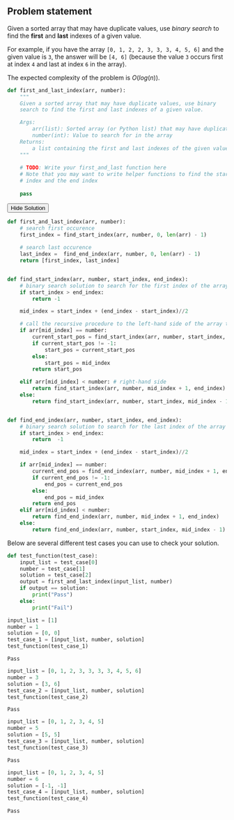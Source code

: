 
## Problem statement

Given a sorted array that may have duplicate values, use *binary search* to find the **first** and **last** indexes of a given value.

For example, if you have the array `[0, 1, 2, 2, 3, 3, 3, 4, 5, 6]` and the given value is `3`, the answer will be `[4, 6]` (because the value `3` occurs first at index `4` and last at index `6` in the array).

The expected complexity of the problem is $O(log(n))$.


```python
def first_and_last_index(arr, number):
    """
    Given a sorted array that may have duplicate values, use binary 
    search to find the first and last indexes of a given value.

    Args:
        arr(list): Sorted array (or Python list) that may have duplicate values
        number(int): Value to search for in the array
    Returns:
        a list containing the first and last indexes of the given value
    """
        
    # TODO: Write your first_and_last function here
    # Note that you may want to write helper functions to find the start 
    # index and the end index
       
    pass
```

<span class="graffiti-highlight graffiti-id_y3lxp1x-id_fkngaks"><i></i><button>Hide Solution</button></span>


```python
def first_and_last_index(arr, number):
    # search first occurence
    first_index = find_start_index(arr, number, 0, len(arr) - 1)
    
    # search last occurence
    last_index =  find_end_index(arr, number, 0, len(arr) - 1)
    return [first_index, last_index]


def find_start_index(arr, number, start_index, end_index):
    # binary search solution to search for the first index of the array
    if start_index > end_index:
        return -1

    mid_index = start_index + (end_index - start_index)//2

    # call the recursive procedure to the left-hand side of the array to find the first element
    if arr[mid_index] == number:
        current_start_pos = find_start_index(arr, number, start_index, mid_index - 1)
        if current_start_pos != -1:
            start_pos = current_start_pos
        else:
            start_pos = mid_index
        return start_pos

    elif arr[mid_index] < number: # right-hand side
        return find_start_index(arr, number, mid_index + 1, end_index)
    else:
        return find_start_index(arr, number, start_index, mid_index - 1)


def find_end_index(arr, number, start_index, end_index):
    # binary search solution to search for the last index of the array
    if start_index > end_index:
        return  -1

    mid_index = start_index + (end_index - start_index)//2

    if arr[mid_index] == number:
        current_end_pos = find_end_index(arr, number, mid_index + 1, end_index)
        if current_end_pos != -1:
            end_pos = current_end_pos
        else:
            end_pos = mid_index
        return end_pos
    elif arr[mid_index] < number:
        return find_end_index(arr, number, mid_index + 1, end_index)
    else:
        return find_end_index(arr, number, start_index, mid_index - 1)

```

Below are several different test cases you can use to check your solution.


```python
def test_function(test_case):
    input_list = test_case[0]
    number = test_case[1]
    solution = test_case[2]
    output = first_and_last_index(input_list, number)
    if output == solution:
        print("Pass")
    else:
        print("Fail")
```


```python
input_list = [1]
number = 1
solution = [0, 0]
test_case_1 = [input_list, number, solution]
test_function(test_case_1)
```

    Pass



```python
input_list = [0, 1, 2, 3, 3, 3, 3, 4, 5, 6]
number = 3
solution = [3, 6]
test_case_2 = [input_list, number, solution]
test_function(test_case_2)
```

    Pass



```python
input_list = [0, 1, 2, 3, 4, 5]
number = 5
solution = [5, 5]
test_case_3 = [input_list, number, solution]
test_function(test_case_3)
```

    Pass



```python
input_list = [0, 1, 2, 3, 4, 5]
number = 6
solution = [-1, -1]
test_case_4 = [input_list, number, solution]
test_function(test_case_4)
```

    Pass



```python

```
